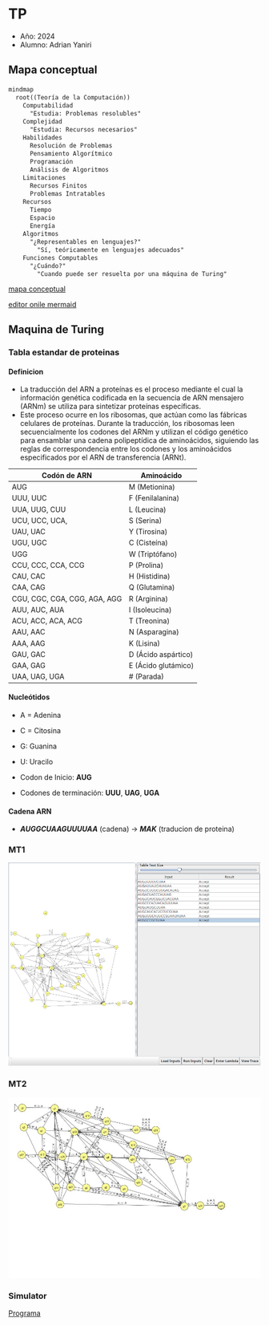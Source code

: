 # TP

* Año: 2024
* Alumno: Adrian Yaniri

## Mapa conceptual

```mermaid
mindmap
  root((Teoría de la Computación))
    Computabilidad
      "Estudia: Problemas resolubles"
    Complejidad
      "Estudia: Recursos necesarios"
    Habilidades
      Resolución de Problemas
      Pensamiento Algorítmico
      Programación
      Análisis de Algoritmos
    Limitaciones
      Recursos Finitos
      Problemas Intratables
    Recursos
      Tiempo
      Espacio
      Energía
    Algoritmos
      "¿Representables en lenguajes?"
        "Sí, teóricamente en lenguajes adecuados"
    Funciones Computables
      "¿Cuándo?"
        "Cuando puede ser resuelta por una máquina de Turing"
```

[mapa conceptual](https://www.mermaidchart.com/app/projects/5b8d1a5a-a6cd-43df-a550-027b6bbebc38/diagrams/0fbda422-f56b-4a0f-a84e-51efb1f07152/version/v0.1/edit)

[editor onile mermaid](https://www.mermaidchart.com/)

## Maquina de Turing

### Tabla estandar de proteinas

#### Definicion

* La traducción del ARN a proteínas es el proceso mediante el cual la información genética codificada en la secuencia de ARN mensajero (ARNm) se utiliza para sintetizar proteínas específicas.
* Este proceso ocurre en los ribosomas, que actúan como las fábricas celulares de proteínas. Durante la traducción, los ribosomas leen secuencialmente los codones del ARNm y utilizan el código genético para ensamblar una cadena polipeptídica de aminoácidos, siguiendo las reglas de correspondencia entre los codones y los aminoácidos especificados por el ARN de transferencia (ARNt).

| Codón de ARN                 | Aminoácido          |
|------------------------------|---------------------|
| AUG                          | M (Metionina)       |
| UUU, UUC                     | F (Fenilalanina)    |
| UUA, UUG, CUU                | L (Leucina)         |
| UCU, UCC, UCA,               | S (Serina)          |
| UAU, UAC                     | Y (Tirosina)        |
| UGU, UGC                     | C (Cisteína)        |
| UGG                          | W (Triptófano)      |
| CCU, CCC, CCA, CCG           | P (Prolina)         |
| CAU, CAC                     | H (Histidina)       |
| CAA, CAG                     | Q (Glutamina)       |
| CGU, CGC, CGA, CGG, AGA, AGG | R (Arginina)        |
| AUU, AUC, AUA                | I (Isoleucina)      |
| ACU, ACC, ACA, ACG           | T (Treonina)        |
| AAU, AAC                     | N (Asparagina)      |
| AAA, AAG                     | K (Lisina)          |
| GAU, GAC                     | D (Ácido aspártico) |
| GAA, GAG                     | E (Ácido glutámico) |
| UAA, UAG, UGA                | # (Parada)          |

#### Nucleótidos

* A = Adenina
* C = Citosina
* G: Guanina
* U: Uracilo

* Codon de Inicio: **AUG**
* Codones de terminación: **UUU**, **UAG**, **UGA**

#### Cadena ARN

* ***AUGGCUAAGUUUUAA*** (cadena) -> ***MAK*** (traducion de proteina)

### MT1

![JFLAP MT1](./resources/MT1.png)

### MT2

![JFLAP MT2](./resources/MT12.jpg)

### Simulator

[Programa](./resources/simulator.mt)